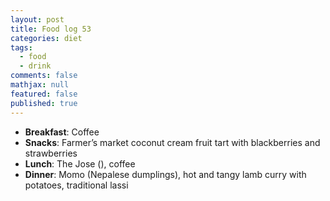 ```yaml
---
layout: post
title: Food log 53
categories: diet
tags: 
  - food
  - drink
comments: false
mathjax: null
featured: false
published: true
---
```


* **Breakfast**: Coffee
* **Snacks**: Farmer’s market coconut cream fruit tart with blackberries and strawberries 
* **Lunch**: The Jose (), coffee
* **Dinner**: Momo (Nepalese dumplings), hot and tangy lamb curry with potatoes, traditional lassi 
